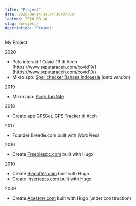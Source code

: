 ```yaml
---
title: "Project"
date: 2020-08-14T14:34:36+07:00
lastmod: 2020-08-14
slug: /project/
description: "Project"
---
```


My Project

2020

- Peta interaktif Covid-19 di Aceh [https://www.seputaraceh.com/covid19/](https://www.seputaraceh.com/covid19/)
- Mikro app: [Spell checker Bahasa Indonesia](https://insertapps.com/spell-checker/) (_beta version_)

2019

- Mikro app: [Aceh Top Site](https://ats.insertapps.com/)

2018

- Create app GPSGet, GPS Tracker di Aceh

2017

- Founder [Breedie.com](https://breedie.com) built with WordPress

2016

- Create [Freebiespic.com](https://freebiespic.com/) built with Hugo

2010

- Create [Biecoffee.com](https://biecoffee.com/) built with Hugo
- Create [Insertapps.com](https://insertapps.com/) built with Hugo

2009

- Create [Acestore.com](https://acehstore.com/) built with Hugo (under construction)
